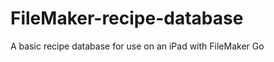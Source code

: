 FileMaker-recipe-database
=========================

A basic recipe database for use on an iPad with FileMaker Go
